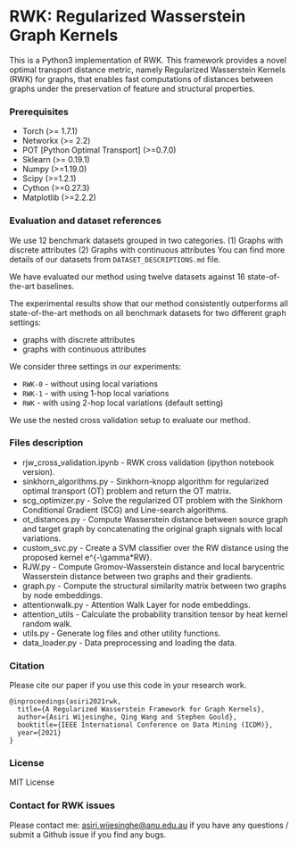 # RWK: Regularized Wasserstein Graph Kernels

This is a Python3 implementation of RWK. This framework provides a novel optimal transport distance metric, namely Regularized Wasserstein Kernels (RWK) for graphs, that enables fast computations of distances between graphs under the preservation of feature and structural properties.

### Prerequisites

* Torch (>= 1.7.1)
* Networkx (>= 2.2)
* POT [Python Optimal Transport] (>=0.7.0)
* Sklearn (>= 0.19.1)
* Numpy (>=1.19.0)
* Scipy (>=1.2.1)
* Cython (>=0.27.3)
* Matplotlib (>=2.2.2)

### Evaluation and dataset references

We use 12 benchmark datasets grouped in two categories. 
(1) Graphs with discrete attributes
(2) Graphs with continuous attributes
You can find more details of our datasets from `DATASET_DESCRIPTIONS.md` file.

We have evaluated our method using twelve datasets against 16 state-of-the-art baselines. 

The experimental results show that our method consistently outperforms all state-of-the-art methods on all benchmark 
datasets for two different graph settings: 
* graphs with discrete attributes 
* graphs with continuous attributes

We consider three settings in our experiments: 

* `RWK-0` - without using local variations
* `RWK-1` - with using 1-hop local variations
* `RWK` - with using 2-hop local variations (default setting)

We use the nested cross validation setup to evaluate our method.

### Files description

* rjw_cross_validation.ipynb - RWK cross validation (ipython notebook version).
* sinkhorn_algorithms.py - Sinkhorn-knopp algorithm for regularized optimal transport (OT) problem and return the OT matrix.
* scg_optimizer.py - Solve the regularized OT problem with the Sinkhorn Conditional Gradient (SCG) and Line-search algorithms.
* ot_distances.py - Compute Wasserstein distance between source graph and target graph by concatenating the original graph signals with local variations.
* custom_svc.py - Create a SVM classifier over the RW distance using the proposed kernel e^{-\gamma*RW}.
* RJW.py - Compute Gromov-Wasserstein distance and local barycentric Wasserstein distance between two graphs and their gradients.
* graph.py - Compute the structural similarity matrix between two graphs by node embeddings.
* attentionwalk.py - Attention Walk Layer for node embeddings.
* attention_utils - Calculate the probability transition tensor by heat kernel random walk.
* utils.py - Generate log files and other utility functions. 
* data_loader.py - Data preprocessing and loading the data.

### Citation

Please cite our paper if you use this code in your research work.

```
@inproceedings{asiri2021rwk,
  title={A Regularized Wasserstein Framework for Graph Kernels}, 
  author={Asiri Wijesinghe, Qing Wang and Stephen Gould}, 
  booktitle={IEEE International Conference on Data Mining (ICDM)},
  year={2021}
}
```

### License

MIT License

### Contact for RWK issues

Please contact me: asiri.wijesinghe@anu.edu.au if you have any questions / submit a Github issue if you find any bugs.